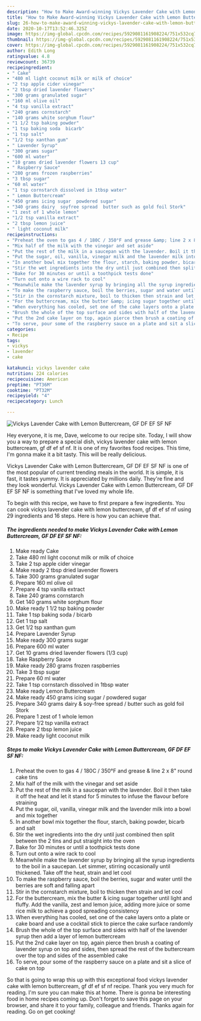 ```yaml
---
description: "How to Make Award-winning Vickys Lavender Cake with Lemon Buttercream, GF DF EF SF NF"
title: "How to Make Award-winning Vickys Lavender Cake with Lemon Buttercream, GF DF EF SF NF"
slug: 26-how-to-make-award-winning-vickys-lavender-cake-with-lemon-buttercream-gf-df-ef-sf-nf
date: 2020-10-17T13:52:46.325Z
image: https://img-global.cpcdn.com/recipes/5929081161908224/751x532cq70/vickys-lavender-cake-with-lemon-buttercream-gf-df-ef-sf-nf-recipe-main-photo.jpg
thumbnail: https://img-global.cpcdn.com/recipes/5929081161908224/751x532cq70/vickys-lavender-cake-with-lemon-buttercream-gf-df-ef-sf-nf-recipe-main-photo.jpg
cover: https://img-global.cpcdn.com/recipes/5929081161908224/751x532cq70/vickys-lavender-cake-with-lemon-buttercream-gf-df-ef-sf-nf-recipe-main-photo.jpg
author: Edith Long
ratingvalue: 4.8
reviewcount: 36739
recipeingredient:
- " Cake"
- "480 ml light coconut milk or milk of choice"
- "2 tsp apple cider vinegar"
- "2 tbsp dried lavender flowers"
- "300 grams granulated sugar"
- "160 ml olive oil"
- "4 tsp vanilla extract"
- "240 grams cornstarch"
- "140 grams white sorghum flour"
- "1 1/2 tsp baking powder"
- "1 tsp baking soda  bicarb"
- "1 tsp salt"
- "1/2 tsp xanthan gum"
- " Lavender Syrup"
- "300 grams sugar"
- "600 ml water"
- "10 grams dried lavender flowers 13 cup"
- " Raspberry Sauce"
- "280 grams frozen raspberries"
- "3 tbsp sugar"
- "60 ml water"
- "1 tsp cornstarch dissolved in 1tbsp water"
- " Lemon Buttercream"
- "450 grams icing sugar  powdered sugar"
- "340 grams dairy  soyfree spread  butter such as gold foil Stork"
- "1 zest of 1 whole lemon"
- "1/2 tsp vanilla extract"
- "2 tbsp lemon juice"
- " light coconut milk"
recipeinstructions:
- "Preheat the oven to gas 4 / 180C / 350°F and grease &amp; line 2 x 8&#34; round cake tins"
- "Mix half of the milk with the vinegar and set aside"
- "Put the rest of the milk in a saucepan with the lavender. Boil it then take it off the heat and let it stand for 5 minutes to infuse the flavour before straining"
- "Put the sugar, oil, vanilla, vinegar milk and the lavender milk into a bowl and mix together"
- "In another bowl mix together the flour, starch, baking powder, bicarb and salt"
- "Stir the wet ingredients into the dry until just combined then split between the 2 tins and put straight into the oven"
- "Bake for 30 minutes or until a toothpick tests done"
- "Turn out onto a wire rack to cool"
- "Meanwhile make the lavender syrup by bringing all the syrup ingredients to the boil in a saucepan. Let simmer, stirring occasionally until thickened. Take off the heat, strain and let cool"
- "To make the raspberry sauce, boil the berries, sugar and water until the berries are soft and falling apart"
- "Stir in the cornstarch mixture, boil to thicken then strain and let cool"
- "For the buttercream, mix the butter &amp; icing sugar together until light and fluffy. Add the vanilla, zest and lemon juice, adding more juice or some rice milk to achieve a good spreading consistency"
- "When everything has cooled, set one of the cake layers onto a plate or cake board and use a cocktail stick to pierce the cake surface randomly"
- "Brush the whole of the top surface and sides with half of the lavender syrup then add a layer of lemon buttercream"
- "Put the 2nd cake layer on top, again pierce then brush a coating of lavender syrup on top and sides, then spread the rest of the buttercream over the top and sides of the assembled cake"
- "To serve, pour some of the raspberry sauce on a plate and sit a slice of cake on top"
categories:
- Recipe
tags:
- vickys
- lavender
- cake

katakunci: vickys lavender cake 
nutrition: 224 calories
recipecuisine: American
preptime: "PT36M"
cooktime: "PT32M"
recipeyield: "4"
recipecategory: Lunch

---
```



![Vickys Lavender Cake with Lemon Buttercream, GF DF EF SF NF](https://img-global.cpcdn.com/recipes/5929081161908224/751x532cq70/vickys-lavender-cake-with-lemon-buttercream-gf-df-ef-sf-nf-recipe-main-photo.jpg)

Hey everyone, it is me, Dave, welcome to our recipe site. Today, I will show you a way to prepare a special dish, vickys lavender cake with lemon buttercream, gf df ef sf nf. It is one of my favorites food recipes. This time, I'm gonna make it a bit tasty. This will be really delicious.

Vickys Lavender Cake with Lemon Buttercream, GF DF EF SF NF is one of the most popular of current trending meals in the world. It is simple, it is fast, it tastes yummy. It is appreciated by millions daily. They're fine and they look wonderful. Vickys Lavender Cake with Lemon Buttercream, GF DF EF SF NF is something that I've loved my whole life.




To begin with this recipe, we have to first prepare a few ingredients. You can cook vickys lavender cake with lemon buttercream, gf df ef sf nf using 29 ingredients and 16 steps. Here is how you can achieve that.

<!--inarticleads1-->

##### The ingredients needed to make Vickys Lavender Cake with Lemon Buttercream, GF DF EF SF NF:

1. Make ready  Cake
1. Take 480 ml light coconut milk or milk of choice
1. Take 2 tsp apple cider vinegar
1. Make ready 2 tbsp dried lavender flowers
1. Take 300 grams granulated sugar
1. Prepare 160 ml olive oil
1. Prepare 4 tsp vanilla extract
1. Take 240 grams cornstarch
1. Get 140 grams white sorghum flour
1. Make ready 1 1/2 tsp baking powder
1. Take 1 tsp baking soda / bicarb
1. Get 1 tsp salt
1. Get 1/2 tsp xanthan gum
1. Prepare  Lavender Syrup
1. Make ready 300 grams sugar
1. Prepare 600 ml water
1. Get 10 grams dried lavender flowers (1/3 cup)
1. Take  Raspberry Sauce
1. Make ready 280 grams frozen raspberries
1. Take 3 tbsp sugar
1. Prepare 60 ml water
1. Take 1 tsp cornstarch dissolved in 1tbsp water
1. Make ready  Lemon Buttercream
1. Make ready 450 grams icing sugar / powdered sugar
1. Prepare 340 grams dairy &amp; soy-free spread / butter such as gold foil Stork
1. Prepare 1 zest of 1 whole lemon
1. Prepare 1/2 tsp vanilla extract
1. Prepare 2 tbsp lemon juice
1. Make ready  light coconut milk




<!--inarticleads2-->

##### Steps to make Vickys Lavender Cake with Lemon Buttercream, GF DF EF SF NF:

1. Preheat the oven to gas 4 / 180C / 350°F and grease &amp; line 2 x 8&#34; round cake tins
1. Mix half of the milk with the vinegar and set aside
1. Put the rest of the milk in a saucepan with the lavender. Boil it then take it off the heat and let it stand for 5 minutes to infuse the flavour before straining
1. Put the sugar, oil, vanilla, vinegar milk and the lavender milk into a bowl and mix together
1. In another bowl mix together the flour, starch, baking powder, bicarb and salt
1. Stir the wet ingredients into the dry until just combined then split between the 2 tins and put straight into the oven
1. Bake for 30 minutes or until a toothpick tests done
1. Turn out onto a wire rack to cool
1. Meanwhile make the lavender syrup by bringing all the syrup ingredients to the boil in a saucepan. Let simmer, stirring occasionally until thickened. Take off the heat, strain and let cool
1. To make the raspberry sauce, boil the berries, sugar and water until the berries are soft and falling apart
1. Stir in the cornstarch mixture, boil to thicken then strain and let cool
1. For the buttercream, mix the butter &amp; icing sugar together until light and fluffy. Add the vanilla, zest and lemon juice, adding more juice or some rice milk to achieve a good spreading consistency
1. When everything has cooled, set one of the cake layers onto a plate or cake board and use a cocktail stick to pierce the cake surface randomly
1. Brush the whole of the top surface and sides with half of the lavender syrup then add a layer of lemon buttercream
1. Put the 2nd cake layer on top, again pierce then brush a coating of lavender syrup on top and sides, then spread the rest of the buttercream over the top and sides of the assembled cake
1. To serve, pour some of the raspberry sauce on a plate and sit a slice of cake on top




So that is going to wrap this up with this exceptional food vickys lavender cake with lemon buttercream, gf df ef sf nf recipe. Thank you very much for reading. I'm sure you can make this at home. There is gonna be interesting food in home recipes coming up. Don't forget to save this page on your browser, and share it to your family, colleague and friends. Thanks again for reading. Go on get cooking!
